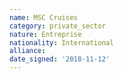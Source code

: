 ```yaml
---
name: MSC Cruises 
category: private_sector
nature: Entreprise
nationality: International
alliance: 
date_signed: '2018-11-12'
---
```

    